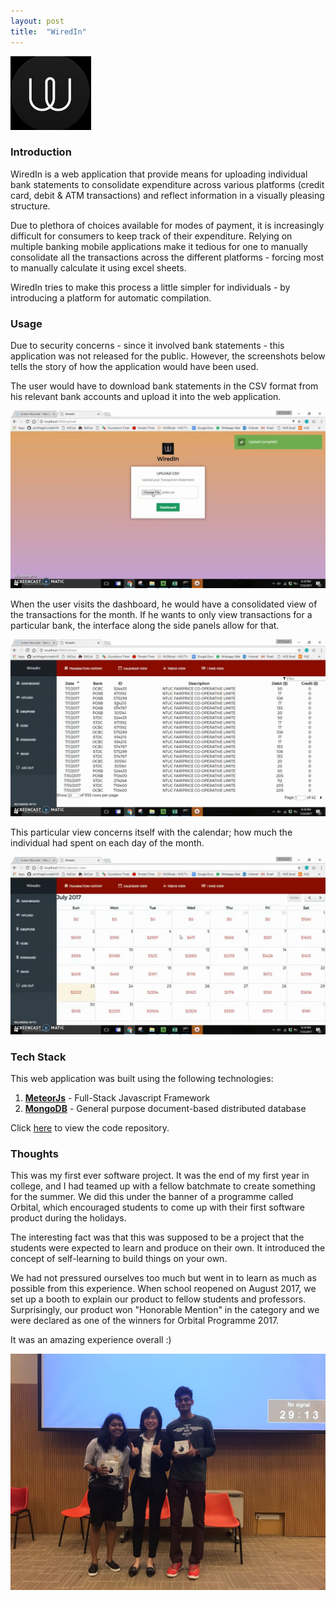 ```yaml
--- 
layout: post    
title:  "WiredIn"    
--- 
```

<img src="/assets/img/wiredin/wiredin.png">    
  
### Introduction  
WiredIn is a web application that provide means for uploading individual bank statements to consolidate expenditure across various platforms (credit card, debit & ATM transactions) and reflect information in a visually pleasing structure.   
  
Due to plethora of choices available for modes of payment, it is increasingly difficult for consumers to keep track of their expenditure. Relying on multiple banking mobile applications make it tedious for one to manually consolidate all the transactions across the different platforms - forcing most to manually calculate it using excel sheets. 

WiredIn tries to make this process a little simpler for individuals - by introducing a platform for automatic compilation.

### Usage  
Due to security concerns - since it involved bank statements - this application was not released for the public. However, the screenshots below tells the story of how the application would have been used.  
  
The user would have to download bank statements in the CSV format from his relevant bank accounts and upload it into the web application.
  
<img src="/assets/img/wiredin/upload.png">    
  
  
  
When the user visits the dashboard, he would have a consolidated view of the transactions for the month. If he wants to only view transactions for a particular bank, the interface along the side panels allow for that.  
  
<img src="/assets/img/wiredin/dashboard.png">    
  
  
  
This particular view concerns itself with the calendar; how much the individual had spent on each day of the month.  
  
<img src="/assets/img/wiredin/calendar.png">

### Tech Stack
This web  application was built using the following technologies:
1. [**MeteorJs**](https://www.meteor.com/) - Full-Stack Javascript Framework
2. [**MongoDB**](https://www.mongodb.com/) - General purpose document-based distributed database 

Click [here](https://github.com/jaivigneshvenugopal/Wired-In) to view the code repository.

### Thoughts
This was my first ever software project. It was the end of my first year in college, and I had teamed up with a fellow batchmate to create something for the summer. We did this under the banner of a programme called Orbital, which encouraged students to come up with their first software product during the holidays.

The interesting fact was that this was supposed to be a project that the students were expected to learn and produce on their own. It introduced the concept of self-learning to build things on your own. 

We had not pressured ourselves too much but went in to learn as much as possible from this experience. When school reopened on August 2017, we set up a booth to explain our product to fellow students and professors. Surprisingly, our product won "Honorable Mention" in the category and we were declared as one of the winners for Orbital Programme 2017.

It was an amazing experience overall :)

<img width="800" src="/assets/img/wiredin/team.jpg">

